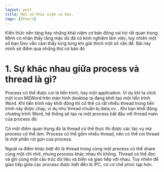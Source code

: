 ```yaml
---
layout: post
title: Một số khái niệm cơ bản.
tags: [Others]
---
```


Kiến thức nền tảng hay những khái niệm cơ bản đóng vai trò rất quan trọng. Mình có nhận thấy rằng mặc dù đã có kinh nghiệm làm việc, tuy nhiên một số bạn Dev vẫn cảm thấy lúng túng khi giải thích một số vấn đề. Bài này mình sẽ điểm qua những thứ cơ bản đó

# 1. Sự khác nhau giữa process và thread là gì?

Process có thế được coi là tiến trình, hay một application. Ví dụ khi ta click một icon MSWord trên màn hình desktop ta đang khởi tạo một tiến trình Word. Khi tiến trình này khởi động thì có thể có rất nhiều thread trong tiến trình này được chạy, ví dụ như thread chuẩn bị data,vv... Khi bạn khởi động chương trình Word, hệ thống sẽ tạo ra một process bắt đầu với thread main của process đó. 

Có một điểm quan trọng đó là thread có thể thực thi được các tác vụ mà process có thể làm. Process có thể gồm nhiều thread, nên có thể coi
thread là một phần rút gọn của process.

Ngoài ra điểm khác biệt đó là thread trong cùng một process có thể share cùng một chỉ nhớ, nhưng process khác nhau thì không. Thread có thể đọc và ghi cùng một cấu trúc dữ liệu và biến và giao tiếp với nhau. Tuy nhiên để giao tiếp giữa các process được biết đến là IPC, có cơ chế phức tạp hơn.

